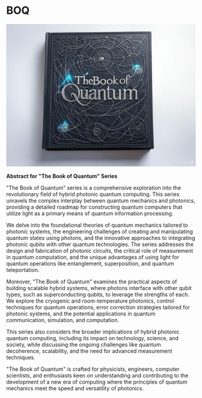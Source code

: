 # BOQ

![The Book of Quantum](https://raw.githubusercontent.com/bookofquantum/BOQ/refs/heads/main/img/IMG_0719.png "Book of Quantum")

**Abstract for "The Book of Quantum" Series**

"The Book of Quantum" series is a comprehensive exploration into the revolutionary field of hybrid photonic quantum computing. This series unravels the complex interplay between quantum mechanics and photonics, providing a detailed roadmap for constructing quantum computers that utilize light as a primary means of quantum information processing. 

We delve into the foundational theories of quantum mechanics tailored to photonic systems, the engineering challenges of creating and manipulating quantum states using photons, and the innovative approaches to integrating photonic qubits with other quantum technologies. The series addresses the design and fabrication of photonic circuits, the critical role of measurement in quantum computation, and the unique advantages of using light for quantum operations like entanglement, superposition, and quantum teleportation.

Moreover, "The Book of Quantum" examines the practical aspects of building scalable hybrid systems, where photons interface with other qubit types, such as superconducting qubits, to leverage the strengths of each. We explore the cryogenic and room-temperature photonics, control techniques for quantum operations, error correction strategies tailored for photonic systems, and the potential applications in quantum communication, simulation, and computation.

This series also considers the broader implications of hybrid photonic quantum computing, including its impact on technology, science, and society, while discussing the ongoing challenges like quantum decoherence, scalability, and the need for advanced measurement techniques. 

"The Book of Quantum" is crafted for physicists, engineers, computer scientists, and enthusiasts keen on understanding and contributing to the development of a new era of computing where the principles of quantum mechanics meet the speed and versatility of photonics.

